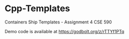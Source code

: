 # Cpp-Templates
Containers Ship Templates - Assignment 4 CSE 590

Demo code is available at https://godbolt.org/z/rTTYf1PTq

